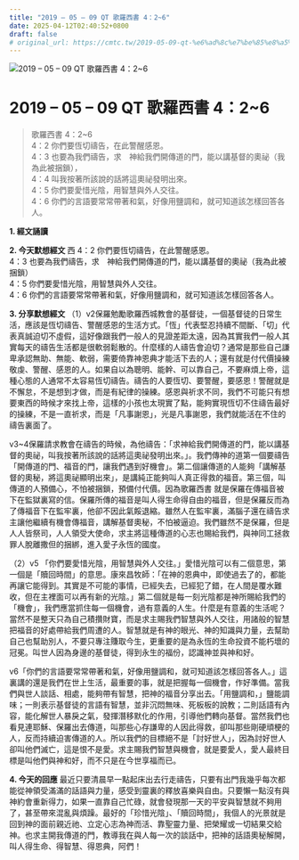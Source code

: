 ```yaml
---
title: "2019 – 05 – 09 QT 歌羅西書 4：2~6"
date: 2025-04-12T02:40:52+0800
draft: false
# original_url: https://cmtc.tw/2019-05-09-qt-%e6%ad%8c%e7%be%85%e8%a5%bf%e6%9b%b8-4%ef%bc%9a26
---
```


![2019 – 05 – 09 QT 歌羅西書 4：2\~6](/images/qt.jpg   "2019 – 05 – 09 QT 歌羅西書 4：2\~6")

# 2019 – 05 – 09 QT 歌羅西書 4：2\~6

> 歌羅西書 4：2\~6  
> 4：2 你們要恆切禱告，在此警醒感恩。  
> 4：3 也要為我們禱告，求　神給我們開傳道的門，能以講基督的奧祕（我為此被捆鎖），  
> 4：4 叫我按著所該說的話將這奧祕發明出來。  
> 4：5 你們要愛惜光陰，用智慧與外人交往。  
> 4：6 你們的言語要常常帶著和氣，好像用鹽調和，就可知道該怎樣回答各人。

**1. 經文誦讀**

**2.  今天默想經文**
西 4：2 你們要恆切禱告，在此警醒感恩。  
4：3 也要為我們禱告，求　神給我們開傳道的門，能以講基督的奧祕（我為此被捆鎖）  
4：5 你們要愛惜光陰，用智慧與外人交往。  
4：6 你們的言語要常常帶著和氣，好像用鹽調和，就可知道該怎樣回答各人。

**3. 分享默想經文**
（1）v2保羅勉勵歌羅西城教會的基督徒，一個基督徒的日常生活，應該是恆切禱告、警醒感恩的生活方式。「恆」代表堅忍持續不間斷、「切」代表真誠迫切不虛假，這好像跟我們一般人的見證差距太遠，因為其實我們一般人其實每天的禱告生活都是很軟弱鬆散的。什麼樣的人禱告會迫切？通常是那些自己謙卑承認無助、無能、軟弱，需要倚靠神恩典才能活下去的人；還有就是付代價操練敬虔、警醒、感恩的人。如果自以為聰明、能幹、可以靠自己，不要麻煩上帝，這種心態的人通常不太容易恆切禱告。禱告的人要恆切、要警醒，要感恩！警醒就是不懈怠，不是想到才做，而是有紀律的操練。感恩與祈求不同，我們不可能只有想要東西的時候才來找上帝，這樣的小孩也太現實了點，能夠實現恆切不住禱告最好的操練，不是一直祈求，而是「凡事謝恩」，光是凡事謝恩，我們就能活在不住的禱告裏面了。

v3\~4保羅請求教會在禱告的時候，為他禱告：「求神給我們開傳道的門，能以講基督的奧祕，叫我按著所該說的話將這奧祕發明出來。」。我們傳神的道第一個要禱告「開傳道的門、福音的門，讓我們遇到好機會」。第二個讓傳道的人能夠「講解基督的奧秘，將這奧祕顯明出來」，是講純正能夠叫人真正得救的福音。第三個，叫傳道的人預備心，不怕被捆鎖，預備付代價。因為歌羅西書 就是保羅在傳福音被下在監獄裏寫的信。保羅所傳的福音是叫人得生命得自由的福音，但是保羅反而為了傳福音下在監牢裏，他卻不因此氣餒退縮。雖然人在監牢裏，滿腦子還在禱告求主讓他繼續有機會傳福音，講解基督奧秘，不怕被逼迫。我們雖然不是保羅，但是人人皆祭司，人人領受大使命，求主將這種傳道的心志也賜給我們，與神同工拯救罪人脫離撒但的捆綁，進入愛子永恆的國度。

（2）v5 「你們要愛惜光陰，用智慧與外人交往。」愛惜光陰可以有二個意思，第一個是「贖回時間」的意思。康來昌牧師：「在神的恩典中，即使過去了的，都能再讓它能得到。其實是不可能的事情，已經失去，已經犯了錯，在人間是覆水難收，但在主裡面可以再有新的光陰。」第二個就是每一刻光陰都是神所賜給我們的「機會」，我們應當抓住每一個機會，過有意義的人生。什麼是有意義的生活呢？當然不是整天只為自己積攢財寶，而是求主賜我們智慧與外人交往，用諸般的智慧把福音的好處帶給我們周遭的人。智慧就是有神的眼光、神的知識與力量，去幫助自己也幫助別人，不要只專注賺取今生，更重要的是為永恆的生命投資不能朽壞的冠冕。叫世人因為身邊的基督徒，得到永生的福份，認識神並與神和好。

v6「你們的言語要常常帶著和氣，好像用鹽調和，就可知道該怎樣回答各人。」這裏講的還是我們在世上生活，最重要的事，就是把握每一個機會，作好準備。當我們與世人談話、相處，能夠帶有智慧，把神的福音分享出去。「用鹽調和，」鹽能調味；一則表示基督徒的言語有智慧，並非沉悶無味、死板板的說教；二則話語有內容，能化解世人暴戾之氣，發揮潛移默化的作用，引導他們轉向基督。當然我們也看見連耶穌、保羅出去傳道，叫那些心存謙卑的人因此得救，卻叫那些剛硬頑梗的人，反而持續迫害傳道的人。所以我們的目標絕不是「討好世人」，因為討好世人卻叫他們滅亡，這是恨不是愛。求主賜我們智慧與機會，就是要愛人，愛人最終目標是叫他們與神和好，而不只是在今世享福而已。

**4. 今天的回應**
最近只要清晨早一點起床出去行走禱告，只要有出門我幾乎每次都能從神領受滿滿的話語與力量，感受到靈裏的釋放喜樂與自由。只要懶一點沒有與神約會重新得力，如果一直靠自己忙碌，就會發現那一天的平安與智慧就不夠用了，甚至帶來混亂與煩躁。最好的「珍惜光陰」、「贖回時間」，我個人的光景就是回到神的面前親近祂、立定心志為神而活、靠聖靈力量、把榮耀或一切結果交給神。也求主開我傳道的門，教導我在與人每一次的談話中，把神的話語奧秘解開，叫人得生命、得智慧、得恩典，阿們！
